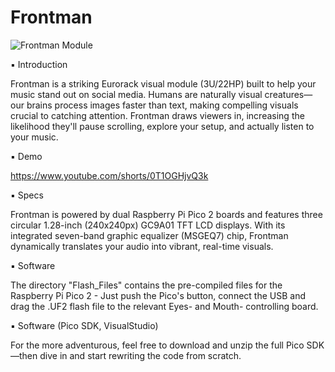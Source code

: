 # Frontman

![Frontman Module](https://www.erikoostveen.co.uk/assets/img/Frontman/slide-11.jpg)


▪ Introduction

Frontman is a striking Eurorack visual module (3U/22HP) built to help your music stand out on social media. Humans are naturally visual creatures—our brains process images faster than text, making compelling visuals crucial to catching attention. Frontman draws viewers in, increasing the likelihood they'll pause scrolling, explore your setup, and actually listen to your music.

▪ Demo

https://www.youtube.com/shorts/0T1OGHjvQ3k

▪ Specs

Frontman is powered by dual Raspberry Pi Pico 2 boards and features three circular 1.28-inch (240x240px) GC9A01 TFT LCD displays. With its integrated seven-band graphic equalizer (MSGEQ7) chip, Frontman dynamically translates your audio into vibrant, real-time visuals.

▪ Software

The directory "Flash_Files" contains the pre-compiled files for the Raspberry Pi Pico 2 - Just push the Pico's button, connect the USB and drag the .UF2 flash file to the relevant Eyes- and Mouth- controlling board.

▪ Software (Pico SDK, VisualStudio)

For the more adventurous, feel free to download and unzip the full Pico SDK—then dive in and start rewriting the code from scratch.
